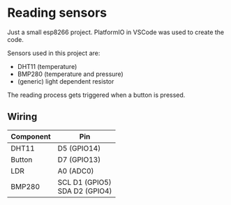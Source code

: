# Reading sensors

Just a small esp8266 project. PlatformIO in VSCode was used to create the code.

Sensors used in this project are:
- DHT11 (temperature)
- BMP280 (temperature and pressure)
- (generic) light dependent resistor

The reading process gets triggered when a button is pressed.


## Wiring
| Component | Pin |
|--|--|
|DHT11|D5 (GPIO14)|
|Button|D7 (GPIO13)|
|LDR|A0 (ADC0)|
|BMP280|SCL D1 (GPIO5)<br>SDA D2 (GPIO4)|
